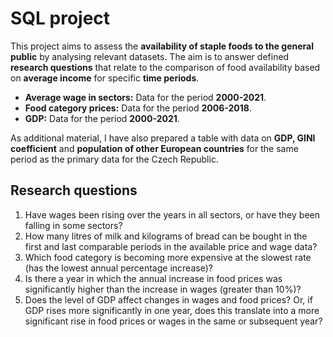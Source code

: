 # SQL project

This project aims to assess the **availability of staple foods to the general public** by analysing relevant datasets. The aim is to answer defined **research questions** that relate to the comparison of food availability based on **average income** for specific **time periods**.

- **Average wage in sectors:** Data for the period **2000-2021**.
- **Food category prices:** Data for the period **2006-2018**.
- **GDP:** Data for the period **2000-2021**.

As additional material, I have also prepared a table with data on **GDP, GINI coefficient** and **population of other European countries** for the same period as the primary data for the Czech Republic.

## Research questions

1. Have wages been rising over the years in all sectors, or have they been falling in some sectors?
2. How many litres of milk and kilograms of bread can be bought in the first and last comparable periods in the available price and wage data?
3. Which food category is becoming more expensive at the slowest rate (has the lowest annual percentage increase)?
4. Is there a year in which the annual increase in food prices was significantly higher than the increase in wages (greater than 10%)?
5.  Does the level of GDP affect changes in wages and food prices? Or, if GDP rises more significantly in one year, does this translate into a more significant rise in food prices or wages in the same or subsequent year?